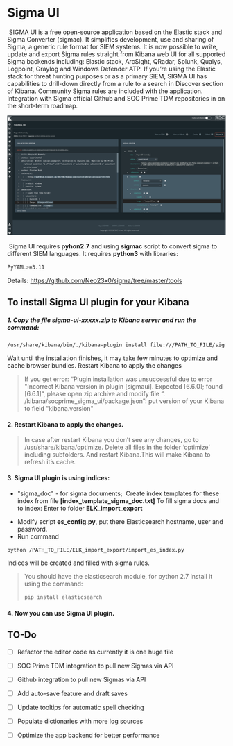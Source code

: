 # Sigma UI
​
SIGMA UI is a free open-source application based on the Elastic stack and Sigma Converter (sigmac). It simplifies development, use and sharing of Sigma, a generic rule format for SIEM systems. It is now possible to write, update and export Sigma rules straight from Kibana web UI for all supported Sigma backends including: Elastic stack, ArcSight, QRadar, Splunk, Qualys, Logpoint, Graylog and Windows Defender ATP. If you’re using the Elastic stack for threat hunting purposes or as a primary SIEM, SIGMA UI has capabilities to drill-down directly from a rule to a search in Discover section of Kibana. Community Sigma rules are included with the application. Integration with Sigma official Github and SOC Prime TDM repositories in on the short-term roadmap.
​

![alt text](resources/images/sigmaui.png "Sigma-UI")

​
Sigma UI requires **pyhon2.7** and using **sigmac** script to convert sigma to different SIEM languages. It requires
**python3** with libraries:
```sh
PyYAML>=3.11
```
Details: https://github.com/Neo23x0/sigma/tree/master/tools
## To install Sigma UI plugin for your Kibana ###
##### 1. Copy the file sigma-ui-xxxxx.zip to Kibana server and run the command:
```sh
/usr/share/kibana/bin/./kibana-plugin install file:///PATH_TO_FILE/sigma-ui-xxxxx.zip
```
Wait until the installation finishes, it may take few minutes to optimize and cache browser
bundles. Restart Kibana to apply the changes
> If you get error: “Plugin installation was unsuccessful due to error "Incorrect Kibana version in
plugin [sigmaui]. Expected [6.6.0]; found [6.6.1]“, please open zip archive and modify file
“. /kibana/socprime_sigma_ui/package.json”: put version of your Kibana to field "kibana.version"
​
#### 2. **Restart Kibana** to apply the changes.
>In case after restart Kibana you don’t see any changes, go to /usr/share/kibana/optimize.
Delete all files in the folder ‘optimize’ including subfolders. And restart Kibana.This will make
Kibana to refresh it’s cache.
#### 3. Sigma UI plugin is using indices:
  * "sigma_doc" - for sigma documents;
​
Create index templates for these index from file **[index_template_sigma_doc.txt]**
To fill sigma docs and to index:
Enter to folder **ELK_import_export**
- Modify script **es_config.py**, put there Elasticsearch hostname, user and password.
- Run command
```sh
python /PATH_TO_FILE/ELK_import_export/import_es_index.py
```
Indices will be created and filled with sigma rules.

>You should have the elasticsearch module, for python 2.7 install it using the command:
>```sh
>pip install elasticsearch
>```

#### 4. Now you can use Sigma UI plugin.
## TO-Do
- [ ] Refactor the editor code as currently it is one huge file
- [ ] SOC Prime TDM integration to pull new Sigmas via API
- [ ] Github integration to pull new Sigmas via API
- [ ] Add auto-save feature and draft saves
- [ ] Update tooltips for automatic spell checking
- [ ] Populate dictionaries with more log sources
- [ ] Optimize the app backend for better performance

